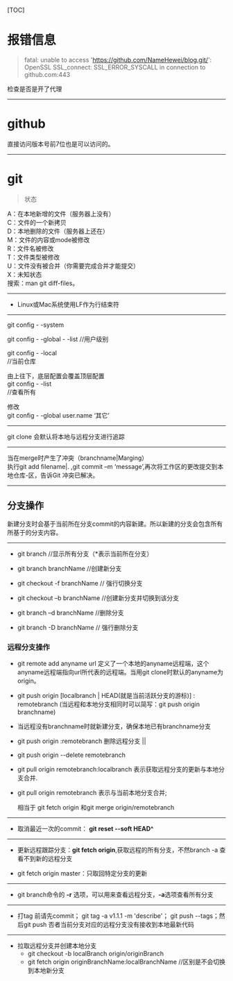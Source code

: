 
[TOC]  

# 报错信息

> fatal: unable to access 'https://github.com/NameHewei/blog.git/': OpenSSL SSL_connect: SSL_ERROR_SYSCALL in connection to github.com:443

检查是否是开了代理

---

# github  
直接访问版本号前7位也是可以访问的。  

---
# git

> 状态

A：在本地新增的文件（服务器上没有）  
C：文件的一个新拷贝  
D：本地删除的文件（服务器上还在）  
M：文件的内容或mode被修改  
R：文件名被修改  
T：文件类型被修改  
U：文件没有被合并（你需要完成合并才能提交）  
X：未知状态  
搜索：man git diff-files。

---
- Linux或Mac系统使用LF作为行结束符

---
git config - -system   

git config - -global - -list 
//用户级别  

git config - -local  
//当前仓库  

由上往下，底层配置会覆盖顶层配置  
git config - -list  
//查看所有  

修改  
git config - -global user.name ‘其它’  

---
git clone 会默认将本地与远程分支进行追踪

---
当在merge时产生了冲突（branchname|Marging）  
执行git add filename|. ,git commit –m ‘message’,再次将工作区的更改提交到本地仓库-区，告诉Git 冲突已解决。

---
## 分支操作

新建分支时会基于当前所在分支commit的内容新建。所以新建的分支会包含所有所基于的分支内容。

---
- git branch  //显示所有分支（*表示当前所在分支） 
    
- git branch branchName //创建新分支        
 
- git checkout -f branchName // 强行切换分支

- git checkout –b branchName  //创建新分支并切换到该分支
    
- git branch –d branchName   //删除分支

- git branch -D branchName // 强行删除分支


### 远程分支操作

- git remote add anyname url  定义了一个本地的anyname远程端，这个anyname远程端指向url所代表的远程端。当用git clone时默认的anyname为origin。 

- git push origin [localbranch | HEAD(就是当前活跃分支的游标)] : remotebranch (当远程和本地分支相同时可以简写：git push origin branchname)  

- 当远程没有branchname时就新建分支，确保本地已有branchname分支
- git push origin  :remotebranch  删除远程分支 ||   
- git push origin --delete remotebranch

- git pull origin remotebranch:localbranch  表示获取远程分支的更新与本地分支合并.
- git pull origin remotebranch  表示与当前本地分支合并;

  相当于 git fetch origin 和git merge origin/remotebranch

---

- 取消最近一次的commit： **git reset --soft HEAD^**
---

- 更新远程跟踪分支：**git fetch origin**,获取远程的所有分支，不然branch -a 查看不到新的远程分支

- git fetch origin master：只取回特定分支的更新

---
- git branch命令的 **-r** 选项，可以用来查看远程分支，**-a**选项查看所有分支

---
- 打tag 前请先commit； git tag -a v1.1.1 -m 'describe'； git push --tags；然后git push 否者当前分支对应的远程分支没有接收到本地最新代码

---
- 拉取远程分支并创建本地分支
  - git checkout -b localBranch origin/originBranch
  - git fetch origin originBranchName:localBranchName  //区别是不会切换到本地新分支
